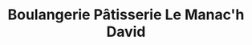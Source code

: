 ---
title: "Boulangerie Pâtisserie Le Manac'h David"
url: /orleans/boulangerie-patisserie-le-manach-david/
shop: boulangerie
---
